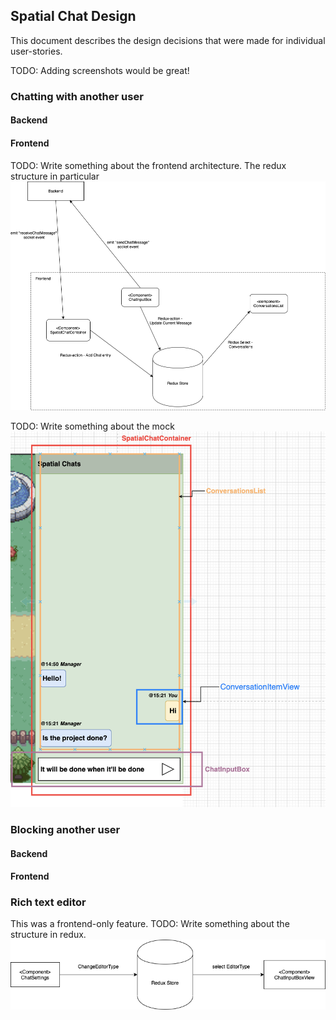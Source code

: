 ## Spatial Chat Design

This document describes the design decisions that were made for individual user-stories.

TODO: Adding screenshots would be great!

### Chatting with another user

#### Backend

#### Frontend

TODO: Write something about the frontend architecture. The redux structure in particular
![Frontend architecture](docs/frontend-conversations-diag.png)


TODO: Write something about the mock
![Frontend Mock](docs/frontend-chat-mockup.png)


### Blocking another user

#### Backend

#### Frontend



### Rich text editor

This was a frontend-only feature.
TODO: Write something about the structure in redux.
![Rich text editor Component interaction](docs/rich-text-editor-arch.png)
